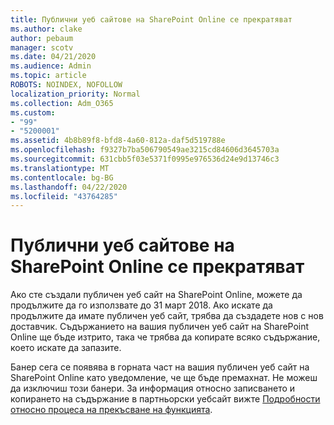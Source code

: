 ```yaml
---
title: Публични уеб сайтове на SharePoint Online се прекратяват
ms.author: clake
author: pebaum
manager: scotv
ms.date: 04/21/2020
ms.audience: Admin
ms.topic: article
ROBOTS: NOINDEX, NOFOLLOW
localization_priority: Normal
ms.collection: Adm_O365
ms.custom:
- "99"
- "5200001"
ms.assetid: 4b8b89f8-bfd8-4a60-812a-daf5d519788e
ms.openlocfilehash: f9327b7ba506790549ae3215cd84606d3645703a
ms.sourcegitcommit: 631cbb5f03e5371f0995e976536d24e9d13746c3
ms.translationtype: MT
ms.contentlocale: bg-BG
ms.lasthandoff: 04/22/2020
ms.locfileid: "43764285"
---
```

# <a name="sharepoint-online-public-websites-are-being-discontinued"></a>Публични уеб сайтове на SharePoint Online се прекратяват

Ако сте създали публичен уеб сайт на SharePoint Online, можете да продължите да го използвате до 31 март 2018. Ако искате да продължите да имате публичен уеб сайт, трябва да създадете нов с нов доставчик. Съдържанието на вашия публичен уеб сайт на SharePoint Online ще бъде изтрито, така че трябва да копирате всяко съдържание, което искате да запазите.
  
Банер сега се появява в горната част на вашия публичен уеб сайт на SharePoint Online като уведомление, че ще бъде премахнат. Не можеш да изключиш този банери. За информация относно записването и копирането на съдържание в партньорски уебсайт вижте [Подробности относно процеса на прекъсване на функцията](https://go.microsoft.com/fwlink/?linkid=866980).
  